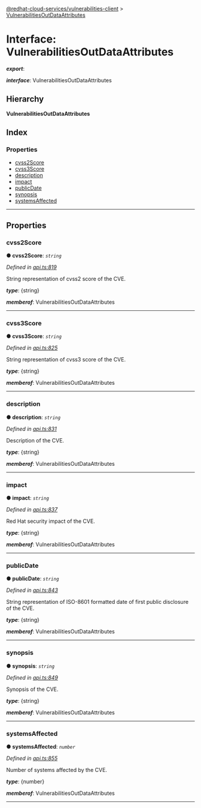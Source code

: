 [@redhat-cloud-services/vulnerabilities-client](../README.md) > [VulnerabilitiesOutDataAttributes](../interfaces/vulnerabilitiesoutdataattributes.md)

# Interface: VulnerabilitiesOutDataAttributes

*__export__*: 

*__interface__*: VulnerabilitiesOutDataAttributes

## Hierarchy

**VulnerabilitiesOutDataAttributes**

## Index

### Properties

* [cvss2Score](vulnerabilitiesoutdataattributes.md#cvss2score)
* [cvss3Score](vulnerabilitiesoutdataattributes.md#cvss3score)
* [description](vulnerabilitiesoutdataattributes.md#description)
* [impact](vulnerabilitiesoutdataattributes.md#impact)
* [publicDate](vulnerabilitiesoutdataattributes.md#publicdate)
* [synopsis](vulnerabilitiesoutdataattributes.md#synopsis)
* [systemsAffected](vulnerabilitiesoutdataattributes.md#systemsaffected)

---

## Properties

<a id="cvss2score"></a>

###  cvss2Score

**● cvss2Score**: *`string`*

*Defined in [api.ts:819](https://github.com/RedHatInsights/javascript-clients/blob/master/packages/vulnerabilities/api.ts#L819)*

String representation of cvss2 score of the CVE.

*__type__*: {string}

*__memberof__*: VulnerabilitiesOutDataAttributes

___
<a id="cvss3score"></a>

###  cvss3Score

**● cvss3Score**: *`string`*

*Defined in [api.ts:825](https://github.com/RedHatInsights/javascript-clients/blob/master/packages/vulnerabilities/api.ts#L825)*

String representation of cvss3 score of the CVE.

*__type__*: {string}

*__memberof__*: VulnerabilitiesOutDataAttributes

___
<a id="description"></a>

###  description

**● description**: *`string`*

*Defined in [api.ts:831](https://github.com/RedHatInsights/javascript-clients/blob/master/packages/vulnerabilities/api.ts#L831)*

Description of the CVE.

*__type__*: {string}

*__memberof__*: VulnerabilitiesOutDataAttributes

___
<a id="impact"></a>

###  impact

**● impact**: *`string`*

*Defined in [api.ts:837](https://github.com/RedHatInsights/javascript-clients/blob/master/packages/vulnerabilities/api.ts#L837)*

Red Hat security impact of the CVE.

*__type__*: {string}

*__memberof__*: VulnerabilitiesOutDataAttributes

___
<a id="publicdate"></a>

###  publicDate

**● publicDate**: *`string`*

*Defined in [api.ts:843](https://github.com/RedHatInsights/javascript-clients/blob/master/packages/vulnerabilities/api.ts#L843)*

String representation of ISO-8601 formatted date of first public disclosure of the CVE.

*__type__*: {string}

*__memberof__*: VulnerabilitiesOutDataAttributes

___
<a id="synopsis"></a>

###  synopsis

**● synopsis**: *`string`*

*Defined in [api.ts:849](https://github.com/RedHatInsights/javascript-clients/blob/master/packages/vulnerabilities/api.ts#L849)*

Synopsis of the CVE.

*__type__*: {string}

*__memberof__*: VulnerabilitiesOutDataAttributes

___
<a id="systemsaffected"></a>

###  systemsAffected

**● systemsAffected**: *`number`*

*Defined in [api.ts:855](https://github.com/RedHatInsights/javascript-clients/blob/master/packages/vulnerabilities/api.ts#L855)*

Number of systems affected by the CVE.

*__type__*: {number}

*__memberof__*: VulnerabilitiesOutDataAttributes

___

